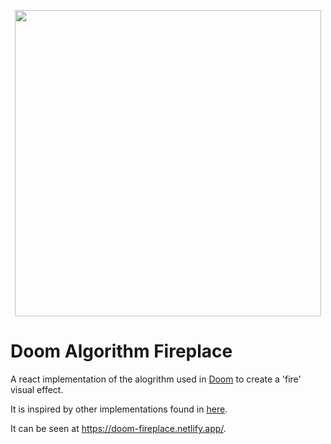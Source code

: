<p align="center">
  <a href="https://doom-fireplace.netlify.app/">
    <img src="https://github.com/Caloma11/fire-react/blob/master/public/functions.gif" width="490">
  </a>
</p>


# Doom Algorithm Fireplace

A react implementation of the alogrithm used in [Doom](https://en.wikipedia.org/wiki/Doom_(franchise)) to create a 'fire' visual effect.

It is inspired by other implementations found in [here](https://github.com/filipedeschamps/doom-fire-algorithm).

It can be seen at https://doom-fireplace.netlify.app/.
